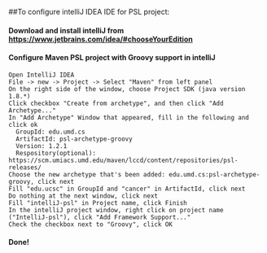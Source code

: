 ##To configure intelliJ IDEA IDE for PSL project:

#### Download and install intelliJ from https://www.jetbrains.com/idea/#chooseYourEdition

#### Configure Maven PSL project with Groovy support in intelliJ
    Open IntelliJ IDEA
    File -> new -> Project -> Select "Maven" from left panel
    On the right side of the window, choose Project SDK (java version 1.8.*)
    Click checkbox "Create from archetype", and then click "Add Archetype..."
    In "Add Archetype" Window that appeared, fill in the following and click ok
      GroupId: edu.umd.cs
      ArtifactId: psl-archetype-groovy
      Version: 1.2.1
      Respository(optional): https://scm.umiacs.umd.edu/maven/lccd/content/repositories/psl-releases/
    Choose the new archetype that's been added: edu.umd.cs:psl-archetype-groovy, click next
    Fill "edu.ucsc" in GroupId and "cancer" in ArtifactId, click next
    Do nothing at the next window, click next
    Fill "intelliJ-psl" in Project name, click Finish
    In the intelliJ project window, right click on project name ("IntelliJ-psl"), click "Add Framework Support..."
    Check the checkbox next to "Groovy", click OK

#### Done!
    
